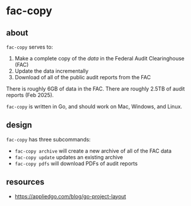 # fac-copy


## about

`fac-copy` serves to:

1. Make a complete copy of the *data* in the Federal Audit Clearinghouse (FAC)
2. Update the data incrementally
3. Download of all of the public audit reports from the FAC

There is roughly 6GB of data in the FAC. There are roughly 2.5TB of audit reports (Feb 2025).

`fac-copy` is written in Go, and should work on Mac, Windows, and Linux.

## design

`fac-copy` has three subcommands:

* `fac-copy archive` will create a new archive of all of the FAC data 
* `fac-copy update` updates an existing archive
* `fac-copy pdfs` will download PDFs of audit reports




## resources

* https://appliedgo.com/blog/go-project-layout